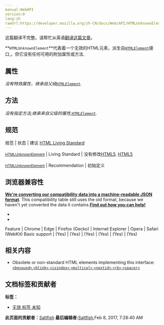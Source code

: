 ```yaml
---
manual:WebAPI
version:0
lang:zh
rawUrl:https://developer.mozilla.org/zh-CN/docs/Web/API/HTMLUnknownElement
---
```




这篇翻译不完整。请帮忙从英语[翻译这篇文章](%13567 "")。







**`HTMLUnknownElement`**代表着一个无效的HTML元素，派生自[`HTMLElement`](%2749 "HTMLElement 接口表示所有的 HTML 元素。一些HTML元素直接实现了HTMLElement接口，其它的间接实现HTMLElement接口.")接口,，但它没有任何可用的附加属性或方法.


## 属性<a name="属性"></a>


<em>没有特效属性，继承自父级[`HTMLElement`](%2749 "HTMLElement 接口表示所有的 HTML 元素。一些HTML元素直接实现了HTMLElement接口，其它的间接实现HTMLElement接口.").</em>


## 方法<a name="方法"></a>


<em>没有指定方法;继承来自父级的属性,[`HTMLElement`](%2749 "HTMLElement 接口表示所有的 HTML 元素。一些HTML元素直接实现了HTMLElement接口，其它的间接实现HTMLElement接口.").</em>


## 规范<a name="规范"></a>
规范 | 状态 | 建议 
[HTML Living Standard<br></br><small>HTMLUnknownElement</small>](%13568 "") | Living Standard | 没有修改[HTML5](%12136 "HTML5"). 
[HTML5<br></br><small>HTMLUnknownElement</small>](%13569 "") | Recommendation | 初始定义 


## 浏览器兼容性<a name="浏览器兼容性"></a>


**[We&#39;re converting our compatibility data into a machine-readable JSON format](%3344 "")**. This compatibility table still uses the old format, because we haven&#39;t yet converted the data it contains.**[Find out how you can help!](%3392 "")**


* 
* 
Feature | Chrome | Edge | Firefox (Gecko) | Internet Explorer | Opera | Safari (WebKit) 
Basic support | (Yes) | (Yes) | (Yes) | (Yes) | (Yes) | (Yes) 





## 相关内容<a name="相关内容"></a>

* Obsolete or non-standard HTML elements implementing this interface:[`<bgsound>`](%13570 "是IE浏览器中设置网页背景音乐的元素。"),[`<blink>`](%13571 "HTML Blink Element (<blink>)不是标准元素，它会使包含其中的文本闪烁。"),[`<isindex>`](%13572 "<isindex>元素的作用是使浏览器显示一个对话框，提示用户输入单行文本。在W3C的规范中建议，<isindex>元素最好被放置在 <head> 标签块内，但是对于浏览器来说，<isindex>标签在页面任何位置都没有关系。"),[`<multicol>`](%13573 "HTML 元素是一个实验元素，旨在允许多列布局。它从来没有任何显着的牵引力，并没有在任何主流浏览器中实现。"),[`<nextid>`](%13574 "此页面仍未被本地化, 期待您的翻译!"),[`<rb>`](%13575 "此页面仍未被本地化, 期待您的翻译!"),[`<spacer>`](%13576 "<spacer> 是过时的 HTML 元素，它可以向页面插入间隔。它由 Netscape 设计，用于实现单像素布局图像的相同效果，Web 设计师用它来向页面添加空白，而不需要实际使用图片。 但是，<spacer> 不再受任何主流浏览器支持，并且相同效果可以简单由 CSS 实现。")



## 文档标签和贡献者
**标签：**
* [无效 标签 未知](%13577 "")

**此页面的贡献者：**[Saltfish](%13578 "")
**最后编辑者:**[Saltfish](%13578 ""),<time>Feb 8, 2017, 7:28:40 AM</time>


